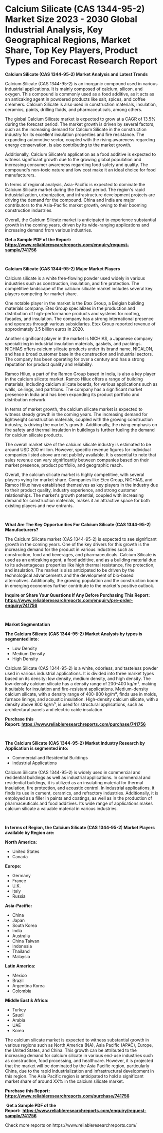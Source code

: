 <p><h1>Calcium Silicate (CAS 1344-95-2) Market Size 2023 - 2030 Global Industrial Analysis, Key Geographical Regions, Market Share, Top Key Players, Product Types and Forecast Research Report</h1></p><p><strong>Calcium Silicate (CAS 1344-95-2) Market Analysis and Latest Trends</strong></p>
<p><p>Calcium Silicate (CAS 1344-95-2) is an inorganic compound used in various industrial applications. It is mainly composed of calcium, silicon, and oxygen. This compound is commonly used as a food additive, as it acts as an anticaking agent in powdered products like salt, spices, and coffee creamers. Calcium Silicate is also used in construction materials, insulation, ceramics, paints, drilling fluids, and pharmaceuticals, among others.</p><p>The global Calcium Silicate market is expected to grow at a CAGR of 13.5% during the forecast period. The market growth is driven by several factors, such as the increasing demand for Calcium Silicate in the construction industry for its excellent insulation properties and fire resistance. The expanding automotive sector, coupled with the rising awareness regarding energy conservation, is also contributing to the market growth.</p><p>Additionally, Calcium Silicate's application as a food additive is expected to witness significant growth due to the growing global population and increasing consumer awareness regarding food safety and quality. The compound's non-toxic nature and low cost make it an ideal choice for food manufacturers.</p><p>In terms of regional analysis, Asia-Pacific is expected to dominate the Calcium Silicate market during the forecast period. The region's rapid industrialization, urbanization, and infrastructure development projects are driving the demand for the compound. China and India are major contributors to the Asia-Pacific market growth, owing to their booming construction industries.</p><p>Overall, the Calcium Silicate market is anticipated to experience substantial growth in the coming years, driven by its wide-ranging applications and increasing demand from various industries.</p></p>
<p><strong>Get a Sample PDF of the Report:&nbsp; <a href="https://www.reliableresearchreports.com/enquiry/request-sample/741756">https://www.reliableresearchreports.com/enquiry/request-sample/741756</a></strong></p>
<p>&nbsp;</p>
<p><strong>Calcium Silicate (CAS 1344-95-2) Major Market Players</strong></p>
<p><p>Calcium silicate is a white free-flowing powder used widely in various industries such as construction, insulation, and fire protection. The competitive landscape of the calcium silicate market includes several key players competing for market share. </p><p>One notable player in the market is the Etex Group, a Belgian building materials company. Etex Group specializes in the production and distribution of high-performance products and systems for roofing, facades, and insulation. The company has a strong international presence and operates through various subsidiaries. Etex Group reported revenue of approximately 3.5 billion euros in 2020.</p><p>Another significant player in the market is NICHIAS, a Japanese company specializing in industrial insulation materials, gaskets, and packings. NICHIAS offers calcium silicate products under its brand name, NICALON, and has a broad customer base in the construction and industrial sectors. The company has been operating for over a century and has a strong reputation for product quality and reliability.</p><p>Ramco Hilux, a part of the Ramco Group based in India, is also a key player in the calcium silicate market. Ramco Hilux offers a range of building materials, including calcium silicate boards, for various applications such as walls, ceilings, and partitions. The company has a significant market presence in India and has been expanding its product portfolio and distribution network.</p><p>In terms of market growth, the calcium silicate market is expected to witness steady growth in the coming years. The increasing demand for lightweight construction materials, coupled with the growing construction industry, is driving the market's growth. Additionally, the rising emphasis on fire safety and thermal insulation in buildings is further fueling the demand for calcium silicate products.</p><p>The overall market size of the calcium silicate industry is estimated to be around USD 200 million. However, specific revenue figures for individual companies listed above are not publicly available. It is essential to note that sales revenue can vary significantly between companies based on their market presence, product portfolio, and geographic reach.</p><p>Overall, the calcium silicate market is highly competitive, with several players vying for market share. Companies like Etex Group, NICHIAS, and Ramco Hilux have established themselves as key players in the industry due to their product quality, industry experience, and strong customer relationships. The market's growth potential, coupled with increasing demand for construction materials, makes it an attractive space for both existing players and new entrants.</p></p>
<p>&nbsp;</p>
<p><strong>What Are The Key Opportunities For Calcium Silicate (CAS 1344-95-2) Manufacturers?</strong></p>
<p><p>The Calcium Silicate market (CAS 1344-95-2) is expected to see significant growth in the coming years. One of the key drivers for this growth is the increasing demand for the product in various industries such as construction, food and beverages, and pharmaceuticals. Calcium Silicate is used as an anticaking agent, a food additive, and as a building material due to its advantageous properties like high thermal resistance, fire protection, and insulation. The market is also anticipated to be driven by the technological advancements and the development of bio-based alternatives. Additionally, the growing population and the construction boom in emerging economies further contribute to the market's positive outlook.</p></p>
<p><strong>Inquire or Share Your Questions If Any Before Purchasing This Report: <a href="https://www.reliableresearchreports.com/enquiry/pre-order-enquiry/741756">https://www.reliableresearchreports.com/enquiry/pre-order-enquiry/741756</a></strong></p>
<p>&nbsp;</p>
<p><strong>Market Segmentation</strong></p>
<p><strong>The Calcium Silicate (CAS 1344-95-2) Market Analysis by types is segmented into:</strong></p>
<p><ul><li>Low Density</li><li>Medium Density</li><li>High Density</li></ul></p>
<p><p>Calcium Silicate (CAS 1344-95-2) is a white, odorless, and tasteless powder used in various industrial applications. It is divided into three market types based on its density: low density, medium density, and high density. The low-density calcium silicate has a density range of 200-400 kg/m³, making it suitable for insulation and fire-resistant applications. Medium-density calcium silicate, with a density range of 400-800 kg/m³, finds use in molds, furnace linings, and acoustic insulation. High-density calcium silicate, with a density above 800 kg/m³, is used for structural applications, such as architectural panels and electric cable insulation.</p></p>
<p><strong>Purchase this Report:&nbsp;<a href="https://www.reliableresearchreports.com/purchase/741756">https://www.reliableresearchreports.com/purchase/741756</a></strong></p>
<p>&nbsp;</p>
<p><strong>The Calcium Silicate (CAS 1344-95-2) Market Industry Research by Application is segmented into:</strong></p>
<p><ul><li>Commercial and Residential Buildings</li><li>Industrial Applications</li></ul></p>
<p><p>Calcium Silicate (CAS 1344-95-2) is widely used in commercial and residential buildings as well as industrial applications. In commercial and residential buildings, it is utilized as an insulating material for thermal insulation, fire protection, and acoustic control. In industrial applications, it finds its use in cement, ceramics, and refractory industries. Additionally, it is employed as a filler in paints and coatings, as well as in the production of pharmaceuticals and food additives. Its wide range of applications makes calcium silicate a valuable material in various industries.</p></p>
<p>&nbsp;</p>
<p><strong>In terms of Region, the Calcium Silicate (CAS 1344-95-2) Market Players available by Region are:</strong></p>
<p>
    <p> <strong> North America: </strong>
        <ul>
            <li>United States</li>
            <li>Canada</li>
        </ul>
        </p> 
    <p> <strong> Europe: </strong>
        <ul>
            <li>Germany</li>
            <li>France</li>
            <li>U.K.</li>
            <li>Italy</li>
            <li>Russia</li>
        </ul>
        </p> 
    <p> <strong> Asia-Pacific: </strong>
        <ul>
            <li>China</li>
            <li>Japan</li>
            <li>South Korea</li>
            <li>India</li>
            <li>Australia</li>
            <li>China Taiwan</li>
            <li>Indonesia</li>
            <li>Thailand</li>
            <li>Malaysia</li>
        </ul>
        </p> 
    <p> <strong> Latin America: </strong>
        <ul>
            <li>Mexico</li>
            <li>Brazil</li>
            <li>Argentina Korea</li>
            <li>Colombia</li>
        </ul>
        </p> 
    <p> <strong> Middle East & Africa: </strong>
        <ul>
            <li>Turkey</li>
            <li>Saudi</li>
            <li>Arabia</li>
            <li>UAE</li>
            <li>Korea</li>
        </ul>
    </p>
    </p>
<p><p>The calcium silicate market is expected to witness substantial growth in various regions such as North America (NA), Asia Pacific (APAC), Europe, the United States, and China. This growth can be attributed to the increasing demand for calcium silicate in various end-use industries such as construction, food processing, and healthcare. However, it is projected that the market will be dominated by the Asia Pacific region, particularly China, due to the rapid industrialization and infrastructural development in this region. The Asia Pacific region is anticipated to hold a significant market share of around XX% in the calcium silicate market.</p></p>
<p><strong>Purchase this Report: <a href="https://www.reliableresearchreports.com/purchase/741756">https://www.reliableresearchreports.com/purchase/741756</a></strong></p>
<p>&nbsp;<strong>Get a Sample PDF of the Report:&nbsp;&nbsp;<a href="https://www.reliableresearchreports.com/enquiry/request-sample/741756">https://www.reliableresearchreports.com/enquiry/request-sample/741756</a></strong></p>
<p><strong></strong></p>
<p>Check more reports on https://www.reliableresearchreports.com/</p>